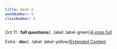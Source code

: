 ```yaml
---
title: Week 4
weekNumber: 4
classNumber: 6
---
```


Oct 11
: **full questions**{: .label .label-green}[4-prep full](/ics-23-fall/assets/class6/23-slides/4-assembly%20func%20prep%20(full).pdf)

Extra
: **doc**{: .label .label-yellow}[Extended Content](https://docs.qq.com/sheet/DUndSVGtZU2dlZENu)